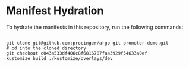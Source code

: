 
# Manifest Hydration

To hydrate the manifests in this repository, run the following commands:

```shell

git clone git@github.com:procinger/argo-git-promoter-demo.git
# cd into the cloned directory
git checkout c043a533df406c8f6816787faa3929f54633a0ef
kustomize build ./kustomize/overlays/dev
```